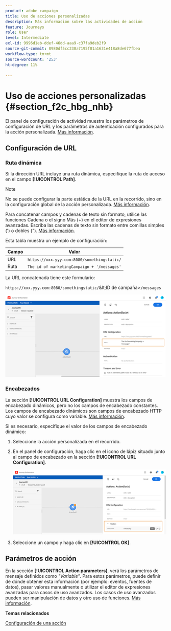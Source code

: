 ```yaml
---
product: adobe campaign
title: Uso de acciones personalizadas
description: Más información sobre las actividades de acción
feature: Journeys
role: User
level: Intermediate
exl-id: 9996d1eb-ddef-46dd-aaa9-c37fa9deb2f9
source-git-commit: 8980df5cc238a7195f01a1631e418a8de677fbea
workflow-type: tm+mt
source-wordcount: '253'
ht-degree: 11%

---
```


# Uso de acciones personalizadas {#section_f2c_hbg_nhb}

El panel de configuración de actividad muestra los parámetros de configuración de URL y los parámetros de autenticación configurados para la acción personalizada. [Más información](../action/about-custom-action-configuration.md).

## Configuración de URL

### Ruta dinámica

Si la dirección URL incluye una ruta dinámica, especifique la ruta de acceso en el campo **[!UICONTROL Path]**.

>[!NOTE]
>
>No se puede configurar la parte estática de la URL en la recorrido, sino en la configuración global de la acción personalizada. [Más información](../action/about-custom-action-configuration.md).

Para concatenar campos y cadenas de texto sin formato, utilice las funciones Cadena o el signo Más (+) en el editor de expresiones avanzadas. Escriba las cadenas de texto sin formato entre comillas simples (&#39;) o dobles (&quot;). [Más información](../expression/expressionadvanced.md).

Esta tabla muestra un ejemplo de configuración:

| Campo | Valor |
| --- | --- |
| URL | `https://xxx.yyy.com:8080/somethingstatic/` |
| Ruta | `The id of marketingCampaign + '/messages'` |

La URL concatenada tiene este formulario:

`https://xxx.yyy.com:8080/somethingstatic/`\&lt;ID de campaña\>`/messages`

![](../assets/journey-custom-action-url.png)

### Encabezados

La sección **[!UICONTROL URL Configuration]** muestra los campos de encabezado dinámicos, pero no los campos de encabezado constantes. Los campos de encabezado dinámicos son campos de encabezado HTTP cuyo valor se configura como variable. [Más información](../action/about-custom-action-configuration.md).

Si es necesario, especifique el valor de los campos de encabezado dinámico:

1. Seleccione la acción personalizada en el recorrido.
1. En el panel de configuración, haga clic en el icono de lápiz situado junto al campo de encabezado en la sección **[!UICONTROL URL Configuration]**.

   ![](../assets/journey-dynamicheaderfield.png)

1. Seleccione un campo y haga clic en **[!UICONTROL OK]**.

## Parámetros de acción

En la sección **[!UICONTROL Action parameters]**, verá los parámetros de mensaje definidos como _&quot;Variable&quot;_. Para estos parámetros, puede definir de dónde obtener esta información (por ejemplo: eventos, fuentes de datos), pasar valores manualmente o utilizar el editor de expresiones avanzadas para casos de uso avanzados. Los casos de uso avanzados pueden ser manipulación de datos y otro uso de funciones. [Más información](../expression/expressionadvanced.md).

**Temas relacionados**

[Configuración de una acción](../action/about-custom-action-configuration.md)
